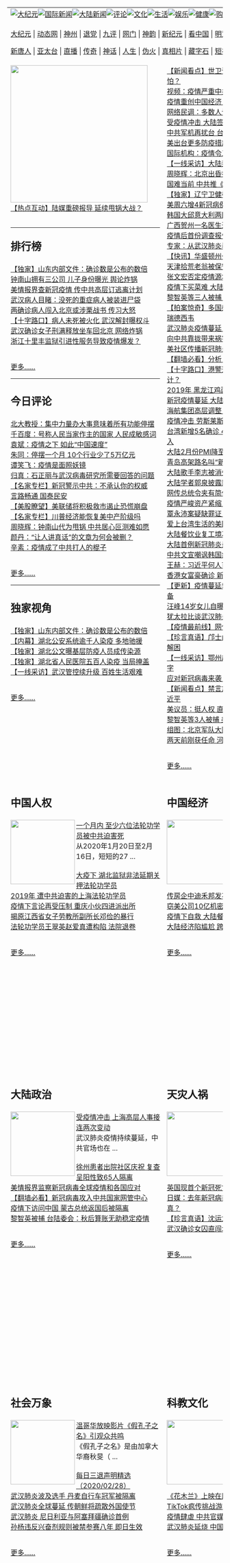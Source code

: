 <a name="1" id="1" target="_blank">&nbsp;</a> <span id="1">&nbsp;</span><table border="0"><tr><td colspan="3" VALIGN=TOP nowrap><a href="https://github.com/bbfwc2554/djy/blob/master/gb/nsc413.md#1"><img src="https://raw.githubusercontent.com/bbfwc2554/www/master/t/djy/1.jpg" title="大纪元"></a><a href="https://github.com/bbfwc2554/djy/blob/master/gb/n24hr.md#1"><img src="https://raw.githubusercontent.com/bbfwc2554/www/master/t/djy/3.jpg" title="国际新闻"></a><a href="https://github.com/bbfwc2554/djy/blob/master/gb/nsc413.md#1"><img src="https://raw.githubusercontent.com/bbfwc2554/www/master/t/djy/4.jpg" title="大陆新闻"></a><a href="https://github.com/bbfwc2554/djy/blob/master/gb/news392.md#1"><img src="https://raw.githubusercontent.com/bbfwc2554/www/master/t/djy/5.jpg" title="评论"></a><a href="https://github.com/bbfwc2554/djy/blob/master/gb/news2007.md#1"><img src="https://raw.githubusercontent.com/bbfwc2554/www/master/t/djy/6.jpg" title="文化"></a><a href="https://github.com/bbfwc2554/djy/blob/master/gb/news2008.md#1"><img src="https://raw.githubusercontent.com/bbfwc2554/www/master/t/djy/7.jpg" title="生活"></a><a href="https://github.com/bbfwc2554/djy/blob/master/gb/ncyule.md#1"><img src="https://raw.githubusercontent.com/bbfwc2554/www/master/t/djy/8.jpg" title="娱乐"></a><a href="https://github.com/bbfwc2554/djy/blob/master/gb/nsc1002.md#1"><img src="https://raw.githubusercontent.com/bbfwc2554/www/master/t/djy/9.jpg" title="健康"><a href="https://www.youlucky.com"><img src="https://raw.githubusercontent.com/bbfwc2554/www/master/t/djy/10.jpg" title="购物"></a><a href="https://donate.epochtimes.com/?utm_medium=epochtimes&utm_source=referral&utm_campaign=donate_button_djyarticleheader"><img src="https://raw.githubusercontent.com/bbfwc2554/www/master/t/djy/12.jpg" title="捐款"></a></td></tr><tr><td colspan="3" VALIGN=TOP nowrap><p><a href="https://fg.tz33.ga/hua/7" rel="nofollow">大纪元</a> | <a href="https://fg.tz33.ga/hua/513" rel="nofollow">动态网</a> | <a href="https://git.io/fjHpv" rel="nofollow">神州</a> | <a href="https://fg.tz33.ga/hua/8" rel="nofollow">退党</a> | <a href="https://git.io/fjHpU" rel="nofollow">九评</a> | <a href="https://git.io/fjHpT" rel="nofollow">网门</a> | <a href="https://fg.tz33.ga/hua/4" rel="nofollow">神韵</a> | <a href="https://git.io/fjHpI" rel="nofollow">新纪元</a> | <a href="https://fg.tz33.ga/hua/11" rel="nofollow">看中国</a> | <a href="https://fg.tz33.ga/hua/3" rel="nofollow">明慧网</a> | <a href="https://git.io/fjHpq" rel="nofollow">明慧十方</a> | <a href="https://git.io/fj9lQ" rel="nofollow">明慧焦点</a> | <a href="https://fg.tz33.ga/hua/9" rel="nofollow">希望之声</a> | <a href="https://git.io/fjHpY" rel="nofollow">漫谈党文化</a ></p><p><a href="https://fg.tz33.ga/hua/5" rel="nofollow">新唐人</a> | <a href="https://git.io/JervF" rel="nofollow">亚太台</a> | <a href="https://git.io/fjHpG" rel="nofollow">直播</a> | <a href="https://git.io/fj9lp" rel="nofollow">传奇</a> | <a href="https://git.io/fj9lX" rel="nofollow">神话</a> | <a href="https://git.io/fjHpZ" rel="nofollow">人生</a> | <a href="https://git.io/fjFNJ" rel="nofollow">伪火</a > | <a href="https://git.io/fjHpc" rel="nofollow">真相片</a> | <a href="https://git.io/fj9lK" rel="nofollow">藏字石</a> | <a href="https://git.io/fj9l5" rel="nofollow">短视频</a> | <a href="https://git.io/fjHpW" rel="nofollow">告诉未来</a > | <a href="https://git.io/fjHpl" rel="nofollow">终级目的</a> | <a href="https://git.io/fj9lM" rel="nofollow">中共活摘</a > | <a href="https://git.io/fjHp4" rel="nofollow">风雨天地行</a></p></td></tr>
<tr><td VALIGN=TOP width="355" height="1000"><a href="https://github.com/bbfwc2554/djy/blob/master/gb/20/3/1/n11905973.md#1"><img width="320" src="https://i.epochtimes.com/assets/uploads/2020/03/15f7fa2896347c77_ttl7dayIwu_a31ff86647e70fed-320x200.jpg">【热点互动】陆媒重磅报导 延续甩锅大战？</a><br><h2><p><hr><strong>排行榜</strong></p></h2>
<a href="https://github.com/bbfwc2554/djy/blob/master/gb/20/2/24/n11891016.md#1">【独家】山东内部文件：确诊数是公布的数倍</a><br>
<a href="https://github.com/bbfwc2554/djy/blob/master/gb/20/2/28/n11902030.md#1">钟南山拥有三公司 儿子身份曝光 舆论炸锅</a><br>
<a href="https://github.com/bbfwc2554/djy/blob/master/gb/20/2/22/n11888161.md#1">美情报界查新冠疫情 传中共高层订逃离计划</a><br>
<a href="https://github.com/bbfwc2554/djy/blob/master/gb/20/2/24/n11892728.md#1">武汉病人目睹：没死的重症病人被装进尸袋</a><br>
<a href="https://github.com/bbfwc2554/djy/blob/master/gb/20/2/27/n11901180.md#1">两确诊病人闯入北京或涉栗战书 传习大怒</a><br>
<a href="https://github.com/bbfwc2554/djy/blob/master/gb/20/2/25/n11893784.md#1">【十字路口】病人未死被火化 武汉解封曝权斗</a><br>
<a href="https://github.com/bbfwc2554/djy/blob/master/gb/20/2/26/n11897989.md#1">武汉确诊女子刑满释放坐车回北京 网络炸锅</a><br>
<a href="https://github.com/bbfwc2554/djy/blob/master/gb/20/2/24/n11892816.md#1">浙江十里丰监狱引进性服务导致疫情爆发？</a><br>
<br><p><a href="https://github.com/bbfwc2554/djy/blob/master/gb/nscrw413.md#1">更多......</a></p><hr><h2><p><strong>今日评论</strong></p></h2>
<a href="https://github.com/bbfwc2554/djy/blob/master/gb/20/2/29/n11904800.md#1">北大教授：集中力量办大事意味着所有功能停摆</a><br>
<a href="https://github.com/bbfwc2554/djy/blob/master/gb/20/2/29/n11904714.md#1">千百度：号称人民当家作主的国家 人民成敏感词</a><br>
<a href="https://github.com/bbfwc2554/djy/blob/master/gb/20/2/29/n11904650.md#1">袁斌：疫情之下 如此“中国速度”</a><br>
<a href="https://github.com/bbfwc2554/djy/blob/master/gb/20/2/29/n11904498.md#1">朱同：停摆一个月 10个行业少了5万亿元</a><br>
<a href="https://github.com/bbfwc2554/djy/blob/master/gb/20/2/29/n11904388.md#1">谭笑飞：疫情是面照妖镜</a><br>
<a href="https://github.com/bbfwc2554/djy/blob/master/gb/20/2/29/n11904119.md#1">归真：石正丽与武汉病毒研究所需要回答的问题</a><br>
<a href="https://github.com/bbfwc2554/djy/blob/master/gb/20/2/29/n11904196.md#1">【名家专栏】新冠警示中共：不承认你的权威</a><br>
<a href="https://github.com/bbfwc2554/djy/blob/master/gb/20/2/29/n11904222.md#1">言路畅通 国泰民安</a><br>
<a href="https://github.com/bbfwc2554/djy/blob/master/gb/20/2/29/n11903963.md#1">【美股瞭望】美联储将积极救市遏止恐慌崩盘</a><br>
<a href="https://github.com/bbfwc2554/djy/blob/master/gb/20/2/28/n11903426.md#1">【名家专栏】川普经济能恢复美中产阶级吗</a><br>
<a href="https://github.com/bbfwc2554/djy/blob/master/gb/20/2/28/n11903442.md#1">周晓辉：钟南山代为甩锅 中共居心叵测难如愿</a><br>
<a href="https://github.com/bbfwc2554/djy/blob/master/gb/20/2/28/n11903338.md#1">颜丹：“让人讲真话”的文章为何会被删？</a><br>
<a href="https://github.com/bbfwc2554/djy/blob/master/gb/20/2/28/n11903499.md#1">辛素：疫情成了中共打人的棍子</a><br>
<br><p><a href="https://github.com/bbfwc2554/djy/blob/master/gb/news392.md#1">更多......</a></p><hr><h2><p><strong>独家视角</strong></p></h2>
<a href="https://github.com/bbfwc2554/djy/blob/master/gb/20/2/24/n11891016.md#1">【独家】山东内部文件：确诊数是公布的数倍</a><br>
<a href="https://github.com/bbfwc2554/djy/blob/master/gb/20/2/22/n11888526.md#1">【内幕】湖北公安系统逾千人染疫 多地驰援</a><br>
<a href="https://github.com/bbfwc2554/djy/blob/master/gb/20/2/22/n11887125.md#1">【独家】湖北公文曝基层防疫人员成传染源</a><br>
<a href="https://github.com/bbfwc2554/djy/blob/master/gb/20/2/22/n11888080.md#1">【独家】湖北省人民医院五百人染疫 当局掩盖</a><br>
<a href="https://github.com/bbfwc2554/djy/blob/master/gb/20/2/22/n11886970.md#1">【一线采访】武汉管控续升级 百姓生活艰难</a><br>
<br><p><a href="https://github.com/bbfwc2554/djy/blob/master/gb/nf6092.md#1">更多......</a></p>
</td><td VALIGN=TOP width="352">
<a href="https://github.com/bbfwc2554/djy/blob/master/gb/20/2/29/n11905498.md#1">【新闻看点】世卫调肺炎最高级 病毒多可怕？</a><br>
<a href="https://github.com/bbfwc2554/djy/blob/master/gb/20/2/29/n11905794.md#1">视频：疫情严重中共强迫复工 民众愤怒</a><br>
<a href="https://github.com/bbfwc2554/djy/blob/master/gb/20/2/29/n11905093.md#1">疫情重创中国经济 2月PMI降至最低纪录</a><br>
<a href="https://github.com/bbfwc2554/djy/blob/master/gb/20/2/29/n11905778.md#1">网络民调：多数人认为新冠病毒“系人造”</a><br>
<a href="https://github.com/bbfwc2554/djy/blob/master/gb/20/2/29/n11905777.md#1">受疫情冲击 大陆签证龙头“百程旅行”破产</a><br>
<a href="https://github.com/bbfwc2554/djy/blob/master/gb/20/2/29/n11905748.md#1">中共军机再扰台 台空军4度广播警告</a><br>
<a href="https://github.com/bbfwc2554/djy/blob/master/gb/20/2/29/n11905747.md#1">美出台更多防疫措施 川普：民众无需恐慌</a><br>
<a href="https://github.com/bbfwc2554/djy/blob/master/gb/20/2/29/n11905694.md#1">国际机构：疫情令三大行业供应链最受伤</a><br>
<a href="https://github.com/bbfwc2554/djy/blob/master/gb/20/2/29/n11905654.md#1">【一线采访】大陆封城封村 养殖户遭重创</a><br>
<a href="https://github.com/bbfwc2554/djy/blob/master/gb/20/2/29/n11905405.md#1">周晓辉：北京出昏招 川普拟动用一法案反击</a><br>
<a href="https://github.com/bbfwc2554/djy/blob/master/gb/20/2/29/n11905559.md#1">国难当前 中共推《大国战疫》遭各界狠批</a><br>
<a href="https://github.com/bbfwc2554/djy/blob/master/gb/20/2/27/n11901418.md#1">【独家】辽宁卫健委下令销毁新冠疫情文件</a><br>
<a href="https://github.com/bbfwc2554/djy/blob/master/gb/20/2/29/n11905823.md#1">美周六增4新冠病例 华州一护理院恐爆疫情</a><br>
<a href="https://github.com/bbfwc2554/djy/blob/master/gb/20/3/1/n11905944.md#1">韩国大邱意大利两区 被美国列最高旅行警告</a><br>
<a href="https://github.com/bbfwc2554/djy/blob/master/gb/20/2/29/n11905670.md#1">广西贺州一名医生过劳死 年仅32岁</a><br>
<a href="https://github.com/bbfwc2554/djy/blob/master/gb/20/2/29/n11905617.md#1">疫情后首份调查报告 中国经济比想像中糟糕</a><br>
<a href="https://github.com/bbfwc2554/djy/blob/master/gb/20/2/29/n11905139.md#1">专家：从武汉肺炎看中共作假与草菅人命</a><br>
<a href="https://github.com/bbfwc2554/djy/blob/master/gb/20/2/29/n11905571.md#1">【快讯】华盛顿州一新冠患者去世 美国首例</a><br>
<a href="https://github.com/bbfwc2554/djy/blob/master/gb/20/2/29/n11905434.md#1">天津拾荒老翁被保安多次打倒在地 网民愤怒</a><br>
<a href="https://github.com/bbfwc2554/djy/blob/master/gb/20/2/29/n11905247.md#1">张文宏否定疫情源地非中国 被指打脸钟南山</a><br>
<a href="https://github.com/bbfwc2554/djy/blob/master/gb/20/2/29/n11905435.md#1">疫情下买菜难 大陆民众APP上阵也不易</a><br>
<a href="https://github.com/bbfwc2554/djy/blob/master/gb/20/2/29/n11905316.md#1">黎智英等三人被捕 美媒揭中共最怕的是什么</a><br>
<a href="https://github.com/bbfwc2554/djy/blob/master/gb/20/2/29/n11904182.md#1">【拍案惊奇】多国感染人数暴增 北京为何弃瑞德西韦</a><br>
<a href="https://github.com/bbfwc2554/djy/blob/master/gb/20/2/29/n11905198.md#1">武汉肺炎疫情蔓延 中共宣传机器进退失据</a><br>
<a href="https://github.com/bbfwc2554/djy/blob/master/gb/20/2/29/n11905143.md#1">向中共靠拢带来祸害 欧洲国家决定“摊牌”</a><br>
<a href="https://github.com/bbfwc2554/djy/blob/master/gb/20/2/29/n11904070.md#1">美社区传播新冠肺炎达4例 西部3州各增一例</a><br>
<a href="https://github.com/bbfwc2554/djy/blob/master/gb/20/2/29/n11904193.md#1">【翻墙必看】分析：习近平的真实处境</a><br>
<a href="https://github.com/bbfwc2554/djy/blob/master/gb/20/2/29/n11904225.md#1">【十字路口】港警逮捕黎智英等人 有五大算计？</a><br>
<a href="https://github.com/bbfwc2554/djy/blob/master/gb/20/2/28/n11903199.md#1">2019年 黑龙江鸡西市法轮功学员遭迫害情况</a><br>
<a href="https://github.com/bbfwc2554/djy/blob/master/gb/20/2/29/n11904853.md#1">新冠疫情蔓延 大陆初创企业筹资困难陷困境</a><br>
<a href="https://github.com/bbfwc2554/djy/blob/master/gb/20/2/29/n11904947.md#1">海航集团高层调整 陈峰任董事长</a><br>
<a href="https://github.com/bbfwc2554/djy/blob/master/gb/20/2/29/n11904678.md#1">疫情冲击 劳斯莱斯在陆销量近乎“归零”</a><br>
<a href="https://github.com/bbfwc2554/djy/blob/master/gb/20/2/29/n11904814.md#1">台湾新增5名确诊 4例医院内群聚1例境外移入</a><br>
<a href="https://github.com/bbfwc2554/djy/blob/master/gb/20/2/29/n11904531.md#1">大陆2月份PMI降至35.7 创有纪录以来最低</a><br>
<a href="https://github.com/bbfwc2554/djy/blob/master/gb/20/2/29/n11904525.md#1">青岛高架路名叫“新冠” 引网民热议</a><br>
<a href="https://github.com/bbfwc2554/djy/blob/master/gb/20/2/29/n11904539.md#1">大陆歌手李志被消失一年 微博发背影照片</a><br>
<a href="https://github.com/bbfwc2554/djy/blob/master/gb/20/2/29/n11904689.md#1">大陆学者郭泉披露新冠病毒疫情内幕遭羁押</a><br>
<a href="https://github.com/bbfwc2554/djy/blob/master/gb/20/2/29/n11904494.md#1">网传总统令夹有简体字 台府：内容虚假不实</a><br>
<a href="https://github.com/bbfwc2554/djy/blob/master/gb/20/2/29/n11904023.md#1">疫情严峻资产紧缩 大陆楼市开始松绑？</a><br>
<a href="https://github.com/bbfwc2554/djy/blob/master/gb/20/2/29/n11904487.md#1">覃永沛案疑缺罪证 公安试图诱导家属指证</a><br>
<a href="https://github.com/bbfwc2554/djy/blob/master/gb/20/2/29/n11904153.md#1">爱上台湾生活的美国退休外交官</a><br>
<a href="https://github.com/bbfwc2554/djy/blob/master/gb/20/2/28/n11903854.md#1">大陆餐饮业复工境况：缺工 缺料 缺顾客</a><br>
<a href="https://github.com/bbfwc2554/djy/blob/master/gb/20/2/29/n11904289.md#1">大陆首例新冠肺炎患者遗体解剖报告公布</a><br>
<a href="https://github.com/bbfwc2554/djy/blob/master/gb/20/2/29/n11903936.md#1">中共文宣嘲讽韩国疫情 韩媒：倒打一耙</a><br>
<a href="https://github.com/bbfwc2554/djy/blob/master/gb/20/2/29/n11904055.md#1">王赫：习近平何人可用？</a><br>
<a href="https://github.com/bbfwc2554/djy/blob/master/gb/20/2/28/n11903393.md#1">香港女富豪确诊 新冠肺炎波及富人区</a><br>
<a href="https://github.com/bbfwc2554/djy/blob/master/gb/20/2/24/n11890652.md#1">【更新】疫情蔓延59国及地区 如何防疫做准备</a><br>
<a href="https://github.com/bbfwc2554/djy/blob/master/gb/20/2/28/n11903608.md#1">汪峰14岁女儿自曝身高 享受被夸有音乐品味</a><br>
<a href="https://github.com/bbfwc2554/djy/blob/master/gb/20/2/28/n11902923.md#1">犹太拉比谈武汉肺炎：弥赛亚现身前十灾重演</a><br>
<a href="https://github.com/bbfwc2554/djy/blob/master/gb/20/2/28/n11903757.md#1">【疫情最前线】网信办十人染疫 五毛被攻陷</a><br>
<a href="https://github.com/bbfwc2554/djy/blob/master/gb/20/2/28/n11903875.md#1">【珍言真语】邝士山：可重用口罩面世 助人解困</a><br>
<a href="https://github.com/bbfwc2554/djy/blob/master/gb/20/2/28/n11903700.md#1">【一线采访】鄂州超五千人染疫 数倍官方数字</a><br>
<a href="https://github.com/bbfwc2554/djy/blob/master/gb/20/2/28/n11903736.md#1">应对新冠病毒来袭 八方面教你做好准备</a><br>
<a href="https://github.com/bbfwc2554/djy/blob/master/gb/20/2/28/n11903581.md#1">【新闻看点】禁言放大灾难 逾百学者致信习近平</a><br>
<a href="https://github.com/bbfwc2554/djy/blob/master/gb/20/2/28/n11903790.md#1">美议员：挺人权 直面中共邪恶 拒政治中立</a><br>
<a href="https://github.com/bbfwc2554/djy/blob/master/gb/20/2/28/n11903768.md#1">黎智英等3人被捕 美议员：中共利用疫情打压</a><br>
<a href="https://github.com/bbfwc2554/djy/blob/master/gb/20/2/28/n11903611.md#1">组图：北京军队大院防疫日益严格 层层设卡</a><br>
<a href="https://github.com/bbfwc2554/djy/blob/master/gb/20/2/28/n11903668.md#1">两天前刚获任命 河南周口副市长猝死</a><br>
<br><p><a href="https://github.com/bbfwc2554/djy/blob/master/gb/nsc413_2.md#1">更多......</a></p></td><td VALIGN=TOP rowspan=6 width="156" align="middle"><a href="https://git.io/fj9l0" target="_blank"><img width="130" src="https://raw.githubusercontent.com/bbfwc2554/www/master/t/djy/gudianwu.jpg" title="神韵古典舞技巧表演" alt="神韵古典舞技巧表演"><br>神韵古典舞表演</a><br><a href="https://git.io/fj9la" target="_blank"><img width="130" src="https://raw.githubusercontent.com/bbfwc2554/www/master/t/djy/9ping.jpg" title="九评共产党" alt="九评共产党"><br>九评共产党</a><br><a href="https://git.io/fj9lr" target="_blank"><img width="130" src="https://raw.githubusercontent.com/bbfwc2554/www/master/t/djy/communism.jpg" title="共产主义终极目的" alt="共产主义终极目的"><br>共产主义终极目的</a><br><a href="https://git.io/fjFNJ" target="_blank"><img width="130" src="https://raw.githubusercontent.com/bbfwc2554/www/master/t/djy/weihuo.jpg" title="中共的伪火骗局"" alt="中共的伪火骗局""><br>中共的伪火骗局"</a><br><a href="https://git.io/fj9lK" target="_blank"><img width="130" src="https://raw.githubusercontent.com/bbfwc2554/www/master/t/djy/changzhi.jpg" title="古今奇观-藏字石" alt="古今奇观-藏字石"><br>古今奇观-藏字石</a><br><a href="https://git.io/fj9lP" target="_blank"><img width="130" src="https://raw.githubusercontent.com/bbfwc2554/www/master/t/djy/tianan.jpg" title="通往天安门的旅程" alt="通往天安门的旅程"><br>通往天安门的旅程</a><br><a href="https://git.io/fj9lX" target="_blank"><img width="130" src="https://raw.githubusercontent.com/bbfwc2554/www/master/t/djy/weilai.jpg" title="未来人的神话" alt="未来人的神话"><br>未来人的神话故事</a><br><a href="https://git.io/fj9l1" target="_blank"><img width="130" src="https://raw.githubusercontent.com/bbfwc2554/www/master/t/djy/ji-zy.jpg" title="中共罪恶的活摘" alt="中共罪恶的活摘"><br>中共罪恶的活摘</a><br><a href="https://git.io/fj9lM" target="_blank"><img width="130" src="https://raw.githubusercontent.com/bbfwc2554/www/master/t/djy/huozhai.jpg" title="铁证如山" alt="铁证如山"><br>铁证如山</a><br><a href="https://git.io/fj9lD" target="_blank"><img width="130" src="https://raw.githubusercontent.com/bbfwc2554/www/master/t/djy/4ke.jpg" title="一家四口死于中共暴政" alt="一家四口死于中共暴政"><br>一家四口死于暴政</a><br><a href="https://git.io/fj9ly" target="_blank"><img width="130" src="https://raw.githubusercontent.com/bbfwc2554/www/master/t/djy/jie-di.jpg" title="─弟妹相继死于中共迫害" alt="─弟妹相继死于中共迫害"><br>弟妹相继死于迫害</a><br><a href="https://git.io/fj9lS" target="_blank"><img width="130" src="https://raw.githubusercontent.com/bbfwc2554/www/master/t/djy/ma-sj.jpg" title="她们许多已经被中共迫害至死" alt="她们许多已经被中共迫害至死"><br>她们被中共迫害死</a><br><a href="https://git.io/fj9l9" target="_blank"><img width="130" src="https://raw.githubusercontent.com/bbfwc2554/www/master/t/djy/shuan-cxl.jpg" title="双城血泪" alt="双城血泪"><br>双城血泪</a><br><a href="https://git.io/fj9lH" target="_blank"><img width="130" src="https://raw.githubusercontent.com/bbfwc2554/www/master/t/djy/wu-zbh.jpg" title="震撼人心的无罪辩护" alt="震撼人心的无罪辩护"><br>无罪辩护震撼人心</a><br><a href="https://git.io/fj9lQ" target="_blank"><img width="130" src="https://raw.githubusercontent.com/bbfwc2554/www/master/t/djy/6c10-720.jpg" title="从610到720" alt="从610到720"><br>从610到720</a><br><a href="https://git.io/fj9l7" target="_blank"><img width="130" src="https://raw.githubusercontent.com/bbfwc2554/www/master/t/djy/xian-z.jpg" title="中共官员的选择" alt="中共官员的选择"><br>中共官员的选择</a><br><a href="https://git.io/fj9l5" target="_blank"><img width="130" src="https://raw.githubusercontent.com/bbfwc2554/www/master/t/djy/1400l.jpg" title="剖析1400例" alt="剖析1400例"><br>剖析1400例</a><br><a href="https://git.io/fj9lb" target="_blank"><img width="130" src="https://raw.githubusercontent.com/bbfwc2554/www/master/t/djy/425.jpg" title="万人上访真相" alt="万人上访真相"><br>万人上访真相</a><br><a href="https://git.io/fj9lN" target="_blank"><img width="130" src="https://raw.githubusercontent.com/bbfwc2554/www/master/t/djy/qing-h.jpg" title="被中共迫害的清华学子" alt="被中共迫害的清华学子"><br>被迫害的清华学子</a><br><a href="https://git.io/fj9lx" target="_blank"><img width="130" src="https://raw.githubusercontent.com/bbfwc2554/www/master/t/djy/jian-z513.jpg" title="见证513" alt="见证513"><br>见证513</a><br><a href="https://git.io/fj9lp" target="_blank"><img width="130" src="https://raw.githubusercontent.com/bbfwc2554/www/master/t/djy/gongfu.jpg" title="功夫 寻道" alt="功夫 寻道"><br>功夫 寻道</a><br><a href="https://git.io/fj9lh" target="_blank"><img width="130" src="https://raw.githubusercontent.com/bbfwc2554/www/master/t/djy/guangguimian.jpg" title="歌唱家人生奇迹" alt="歌唱家人生奇迹"><br>歌唱家的人生奇迹</a><br><a href="https://git.io/fj9lj" target="_blank"><img width="130" src="https://raw.githubusercontent.com/bbfwc2554/www/master/t/djy/ming-jjy.jpg" title="名校精英的选择" alt="名校精英的选择"><br>名校精英的选择</a><br><a href="https://git.io/fj98e" target="_blank"><img width="130" src="https://raw.githubusercontent.com/bbfwc2554/www/master/t/djy/yin-lj.jpg" title="音乐之家的故事" alt="音乐之家的故事"><br>音乐之家的故事</a><br><a href="https://git.io/fj98v" target="_blank"><img width="130" src="https://raw.githubusercontent.com/bbfwc2554/www/master/t/djy/ming-hsf.jpg" title="平凡中的不平凡" alt="平凡中的不平凡"><br>平凡中的不平凡</a><br><a href="https://github.com/bbfwc2554/djy/blob/master/gb/13/9/29/n3974789.md?dfh#1" target="_blank"><img width="128" src="https://raw.githubusercontent.com/bbfwc2554/www/master/t/130/nizhibeituolanlao.jpg" title="善良女士被投男牢"  alt="善良女士被投男牢"><br>善良女士被投男牢</a><br><a href="https://github.com/bbfwc2554/djy/blob/master/gb/16/3/16/n4663449.md?dfh#1" target="_blank"><img width="128" src="https://raw.githubusercontent.com/bbfwc2554/www/master/t/130/huozhai1.jpg" title="警卫目击中共活摘"  alt="警卫目击中共活摘"><br>警卫目击中共活摘</a><br><a href="https://github.com/bbfwc2554/djy/blob/master/gb/10/11/7/n3077476.md?dfh#1" target="_blank"><img width="128" src="https://raw.githubusercontent.com/bbfwc2554/www/master/t/130/motoumks.jpg" title="马克思的成魔之路"  alt="马克思的成魔之路"><br>马克思的成魔之路</a><br><a href="https://github.com/bbfwc2554/djy/blob/master/gb/18/12/9/n10900044.md?dfh#1" target="_blank"><img width="128" src="https://raw.githubusercontent.com/bbfwc2554/www/master/t/130/konggaojm.jpg" title="303万人的举报"  alt="303万人的举报"><br>303万人的举报</a><br><a href="https://github.com/bbfwc2554/djy/blob/master/gb/8/12/18/n2367165.md?dfh#1" target="_blank"><img width="128" src="https://raw.githubusercontent.com/bbfwc2554/www/master/t/130/lianganduibi.jpg" title="海峡两岸强烈反差"  alt="海峡两岸强烈反差"><br>海峡两岸强烈反差</a><br><a href="https://github.com/bbfwc2554/djy/blob/master/gb/18/10/27/n10812623.md?dfh#1" target="_blank"><img width="128" src="https://raw.githubusercontent.com/bbfwc2554/www/master/t/130/yindu.jpg" title="印度媒体报道东方"  alt="印度媒体报道东方"><br>印度媒体报道东方</a><br><a href="https://github.com/bbfwc2554/djy/blob/master/gb/18/6/9/n10469652.md?dfh#1" target="_blank"><img width="128" src="https://raw.githubusercontent.com/bbfwc2554/www/master/t/130/xuejiao.jpg" title="不一样的海外校园"  alt="不一样的海外校园"><br>不一样的海外校园</a><br>
<tr><td VALIGN=TOP width="355"><h2><p><strong>中国人权</strong></p></h2><a href="https://github.com/bbfwc2554/djy/blob/master/gb/20/2/28/n11903296.md#1"><img width="150" align ="left" src="https://i.epochtimes.com/assets/uploads/2020/02/the252bcall252bof252binnocence-1-150x120.jpg"></a><a href="https://github.com/bbfwc2554/djy/blob/master/gb/20/2/28/n11903296.md#1">一个月内 至少六位法轮功学员被中共迫害死</a><br>从2020年1月20日至2月16日，短短的27 ...<br><br><a href="https://github.com/bbfwc2554/djy/blob/master/gb/20/2/28/n11902661.md#1">大疫下 湖北监狱非法延期关押法轮功学员</a><br><a href="https://github.com/bbfwc2554/djy/blob/master/gb/20/2/27/n11900714.md#1">2019年 遭中共迫害的上海法轮功学员</a><br><a href="https://github.com/bbfwc2554/djy/blob/master/gb/20/2/27/n11899264.md#1">疫情下言论再受压制 重庆小伙四进派出所</a><br><a href="https://github.com/bbfwc2554/djy/blob/master/gb/20/2/26/n11898252.md#1">揭原江西省女子劳教所副所长邓俭的暴行</a><br><a href="https://github.com/bbfwc2554/djy/blob/master/gb/20/2/26/n11897965.md#1">法轮功学员王翠英赵爱真遭构陷 法院退卷</a><br><br><p><a href="https://github.com/bbfwc2554/djy/blob/master/gb/ncid278.md#1">更多......</a></p></td><td VALIGN=TOP width="352"><h2><p><strong>中国经济</strong></p></h2><a href="https://github.com/bbfwc2554/djy/blob/master/gb/20/2/28/n11903585.md#1"><img width="150" align ="left" src="https://i.epochtimes.com/assets/uploads/2015/09/1405281744011944-150x120.jpg"></a><a href="https://github.com/bbfwc2554/djy/blob/master/gb/20/2/28/n11903585.md#1">欧美商界：疫情表明 不应依赖大陆供应链</a><br>前有中美贸易战，后有大陆新冠病毒， ...<br><br><a href="https://github.com/bbfwc2554/djy/blob/master/gb/20/2/28/n11903257.md#1">A股三大股指暴跌 疫情拖累全球股市重挫</a><br><a href="https://github.com/bbfwc2554/djy/blob/master/gb/20/2/28/n11902406.md#1">传房企中迪禾邦发不出工资 要求员工离职</a><br><a href="https://github.com/bbfwc2554/djy/blob/master/gb/20/2/28/n11901996.md#1">窃美公司10亿机密 中国籍电池专家获刑两年</a><br><a href="https://github.com/bbfwc2554/djy/blob/master/gb/20/2/27/n11901489.md#1">疫情下自救 大陆餐饮企业转电商有多难？</a><br><a href="https://github.com/bbfwc2554/djy/blob/master/gb/20/2/27/n11901126.md#1">大陆经济陷尴尬 跨国企业或掀“撤离潮”</a><br><br><p><a href="https://github.com/bbfwc2554/djy/blob/master/gb/ncid283.md#1">更多......</a></p></td></tr><tr><td VALIGN=TOP width="355"><h2><p><strong>大陆政治</strong></p></h2><a href="https://github.com/bbfwc2554/djy/blob/master/gb/20/2/29/n11905223.md#1"><img width="150" align ="left" src="https://i.epochtimes.com/assets/uploads/2018/06/zgzj-1-150x120.jpg"></a><a href="https://github.com/bbfwc2554/djy/blob/master/gb/20/2/29/n11905223.md#1">受疫情冲击 上海高层人事接连两次变动</a><br>武汉肺炎疫情持续蔓延，中共官场也在 ...<br><br><a href="https://github.com/bbfwc2554/djy/blob/master/gb/20/2/28/n11903175.md#1">徐州患者出院社区庆祝 复查呈阳性致65人隔离</a><br><a href="https://github.com/bbfwc2554/djy/blob/master/gb/20/2/28/n11903098.md#1">美情报界监察新冠病毒全球疫情和各国应对</a><br><a href="https://github.com/bbfwc2554/djy/blob/master/gb/20/2/28/n11902389.md#1">【翻墙必看】新冠病毒攻入中共国家网管中心</a><br><a href="https://github.com/bbfwc2554/djy/blob/master/gb/20/2/28/n11902769.md#1">疫情下访问中国 蒙古总统返国后被隔离</a><br><a href="https://github.com/bbfwc2554/djy/blob/master/gb/20/2/28/n11902377.md#1">黎智英被捕 台陆委会：秋后算账无助稳定疫情</a><br><br><p><a href="https://github.com/bbfwc2554/djy/blob/master/gb/ncid277.md#1">更多......</a></p></td><td VALIGN=TOP width="352"><h2><p><strong>天灾人祸</strong></p></h2><a href="https://github.com/bbfwc2554/djy/blob/master/gb/20/2/28/n11903589.md#1"><img width="150" align ="left" src="https://i.epochtimes.com/assets/uploads/2020/02/shutterstock_1625951248-2-150x120.jpg"></a><a href="https://github.com/bbfwc2554/djy/blob/master/gb/20/2/28/n11903589.md#1">新冠病毒最早从外国传入？复旦专家说no</a><br>新冠肺炎疯狂蔓延，但病毒来源一直不 ...<br><br><a href="https://github.com/bbfwc2554/djy/blob/master/gb/20/2/29/n11904392.md#1">疫情扩散近50国 世卫提升全球风险至非常高</a><br><a href="https://github.com/bbfwc2554/djy/blob/master/gb/20/2/28/n11903479.md#1">英国现首个新冠死亡病例 钻石公主号第6例</a><br><a href="https://github.com/bbfwc2554/djy/blob/master/gb/20/2/28/n11903445.md#1">日媒：去年新冠病毒现大陆 逢九必乱再成真？</a><br><a href="https://github.com/bbfwc2554/djy/blob/master/gb/20/2/28/n11903291.md#1">【珍言真语】沈运龙赴中东找口罩 自发救急</a><br><a href="https://github.com/bbfwc2554/djy/blob/master/gb/20/2/28/n11903332.md#1">武汉确诊女囚直闯北京 被爆家底厚人脉广</a><br><br><p><a href="https://github.com/bbfwc2554/djy/blob/master/gb/ncid280.md#1">更多......</a></p></td></tr><tr><td VALIGN=TOP width="355"><h2><p><strong>社会万象</strong></p></h2><a href="https://github.com/bbfwc2554/djy/blob/master/gb/20/2/29/n11903970.md#1"><img width="150" align ="left" src="https://i.epochtimes.com/assets/uploads/2020/02/15f77f6295c3b940_ttl7daybqd_267b14d11bced783-150x120.jpg"></a><a href="https://github.com/bbfwc2554/djy/blob/master/gb/20/2/29/n11903970.md#1">温哥华放映影片《假孔子之名》引观众共鸣</a><br>《假孔子之名》是由加拿大华裔秋旻（ ...<br><br><a href="https://github.com/bbfwc2554/djy/blob/master/gb/20/2/29/n11904214.md#1">每日三退声明精选（2020/02/28）</a><br><a href="https://github.com/bbfwc2554/djy/blob/master/gb/20/2/28/n11903321.md#1">武汉肺炎波及选手 丹麦自行车冠军被隔离</a><br><a href="https://github.com/bbfwc2554/djy/blob/master/gb/20/2/28/n11903092.md#1">武汉肺炎全球蔓延 传朝鲜将疏散外国使节</a><br><a href="https://github.com/bbfwc2554/djy/blob/master/gb/20/2/28/n11902948.md#1">武汉肺炎 尼日利亚与阿塞拜疆确诊首例</a><br><a href="https://github.com/bbfwc2554/djy/blob/master/gb/20/2/28/n11902928.md#1">孙杨违反兴奋剂规则被禁参赛八年 即日生效</a><br><br><p><a href="https://github.com/bbfwc2554/djy/blob/master/gb/ncid282.md#1">更多......</a></p></td><td VALIGN=TOP width="352"><h2><p><strong>科教文化</strong></p></h2><a href="https://github.com/bbfwc2554/djy/blob/master/gb/20/2/26/n11897445.md#1"><img width="150" align ="left" src="https://i.epochtimes.com/assets/uploads/2020/02/GettyImages2-1196292480-150x120.jpg"></a><a href="https://github.com/bbfwc2554/djy/blob/master/gb/20/2/26/n11897445.md#1">感染武汉肺炎 武汉再有高校教授去世</a><br>2月26日，武汉工程大学管理学院官网?...<br><br><a href="https://github.com/bbfwc2554/djy/blob/master/gb/20/2/24/n11891206.md#1">一桩案件揭中共军方利用美大学进行秘密研究</a><br><a href="https://github.com/bbfwc2554/djy/blob/master/gb/20/2/21/n11884340.md#1">《花木兰》上映在即 美国影协评级PG-13</a><br><a href="https://github.com/bbfwc2554/djy/blob/master/gb/20/2/20/n11883598.md#1">TikTok疯传挑战游戏 致多名青少年伤亡</a><br><a href="https://github.com/bbfwc2554/djy/blob/master/gb/20/2/19/n11879229.md#1">疫情肆虐 中共官媒连出假新闻 压制民声</a><br><a href="https://github.com/bbfwc2554/djy/blob/master/gb/20/2/18/n11877750.md#1">武汉肺炎延烧 中国学生无法参加SAT等考试</a><br><br><p><a href="https://github.com/bbfwc2554/djy/blob/master/gb/ncid281.md#1">更多......</a></p></td></tr><tr><td VALIGN=TOP width="355"><h2><p><strong>网闻禁闻</strong></p></h2><a href="https://github.com/bbfwc2554/djy/blob/master/gb/20/2/27/n11901020.md#1"><img width="150" align ="left" src="https://i.epochtimes.com/assets/uploads/2020/02/000_1OK1WT-150x120.jpg"></a><a href="https://github.com/bbfwc2554/djy/blob/master/gb/20/2/27/n11901020.md#1">何清涟：中国掌控联合国机构越多 世界越糜烂</a><br>中国当局早在萨斯过后就意识到WHO总?...<br><br><a href="https://github.com/bbfwc2554/djy/blob/master/gb/20/2/25/n11895199.md#1">借柳叶刀发文 广东医护武汉公开吁国际援助</a><br><a href="https://github.com/bbfwc2554/djy/blob/master/gb/20/2/25/n11893474.md#1">美专家：中共威权主义酿世界公共卫生风险</a><br><a href="https://github.com/bbfwc2554/djy/blob/master/gb/20/2/24/n11892736.md#1">WHO专家赴武汉考察 没去医院“脏区”</a><br><a href="https://github.com/bbfwc2554/djy/blob/master/gb/20/2/22/n11888161.md#1">美情报界查新冠疫情 传中共高层订逃离计划</a><br><a href="https://github.com/bbfwc2554/djy/blob/master/gb/20/2/22/n11888077.md#1">中共征游轮让医护入驻 恐重演钻石公主号悲剧</a><br><br><p><a href="https://github.com/bbfwc2554/djy/blob/master/gb/ncid2420.md#1">更多......</a></p></td><td VALIGN=TOP width="352"><h2><p><strong>群体事件</strong></p></h2><a href="https://github.com/bbfwc2554/djy/blob/master/gb/20/2/28/n11903527.md#1"><img width="150" align ="left" src="https://i.epochtimes.com/assets/uploads/2020/02/IMG_0614-150x120.jpg"></a><a href="https://github.com/bbfwc2554/djy/blob/master/gb/20/2/28/n11903527.md#1">数百名大学生向无锡绿点科技公司讨补贴</a><br>2月27日，江苏绿点科技（无锡）有限?...<br><br><a href="https://github.com/bbfwc2554/djy/blob/master/gb/20/2/27/n11900839.md#1">武汉肺炎 伊朗单日新增106例 7人死</a><br><a href="https://github.com/bbfwc2554/djy/blob/master/gb/20/2/27/n11900818.md#1">伊朗副总统等四高官感染新冠病毒</a><br><a href="https://github.com/bbfwc2554/djy/blob/master/gb/20/2/27/n11900450.md#1">武汉肺炎 韩国单日新增505例 1人死</a><br><a href="https://github.com/bbfwc2554/djy/blob/master/gb/20/2/27/n11900329.md#1">武汉肺炎 日本北海道一天增13例 1死</a><br><a href="https://github.com/bbfwc2554/djy/blob/master/gb/20/2/26/n11898226.md#1">船员被疑染武汉肺炎 传奇号游轮连连遭拒</a><br><br><p><a href="https://github.com/bbfwc2554/djy/blob/master/gb/ncid279.md#1">更多......</a></p></td></tr>
<tr><td VALIGN=TOP width="355"><h2><p><strong>九评共产党</strong></p></h2><a href="https://github.com/bbfwc2554/djy/blob/master/gb/4/11/19/n722529.md#1" target="_blank">【一】评共产党是什么</a><br><a href="https://github.com/bbfwc2554/djy/blob/master/gb/4/11/21/n723946.md#1" target="_blank">【二】评中国共产党是怎样起家的</a><br><a href="https://github.com/bbfwc2554/djy/blob/master/gb/4/11/23/n725597.md#1" target="_blank">【三】评中国共产党的暴政</a><br><a href="https://github.com/bbfwc2554/djy/blob/master/gb/4/11/25/n727814.md#1" target="_blank">【四】评共产党是反宇宙的力量</a><br><a href="https://github.com/bbfwc2554/djy/blob/master/gb/4/11/27/n730058.md#1" target="_blank">【五】评江泽民与中共相互利用迫害法轮功</a><br><a href="https://github.com/bbfwc2554/djy/blob/master/gb/4/11/29/n731667.md#1" target="_blank">【六】评中国共产党破坏民族文化</a><br><a href="https://github.com/bbfwc2554/djy/blob/master/gb/4/12/1/n733806.md#1" target="_blank">【七】评中国共产党的杀人历史</a><br><a href="https://github.com/bbfwc2554/djy/blob/master/gb/4/12/3/n735942.md#1" target="_blank">【八】评中国共产党的邪教本质</a><br><a href="https://github.com/bbfwc2554/djy/blob/master/gb/4/12/4/n737542.md#1" target="_blank">【九】评中国共产党的流氓本性</a></td><td VALIGN=TOP width="352"><h2><p><strong>三退大潮</strong></p></h2><strong>退出中共党、团、队总人数:

```diff
- 共 351,864,809 人
```
</strong>
<a href="https://github.com/bbfwc2554/djy/blob/master/gb/20/2/17/n11875621.md#1">郑一见：从自焚谎言到武汉封城</a><br>
<a href="https://github.com/bbfwc2554/djy/blob/master/gb/20/2/20/n11884306.md#1">【退党中心特稿】中共祸害广 国人快“三退”</a><br>
<br><p><a href="https://github.com/bbfwc2554/djy/blob/master/gb/nf3046.md#1">更多......</a></p></td></tr></table><h4>手机上长按并复制下列链接或二维码分享本文章：</h4>https://github.com/bbfwc2554/djy/blob/master/gb/nsc413.md#1<br><a href="https://github.com/bbfwc2554/djy/blob/master/gb/nsc413.md#1"><img src="http://d1p1.ip.zn2.us/v.php?action=qrcode&url=https://github.com/bbfwc2554/djy/blob/master/gb/nsc413.md%231" title="分享本文章"></a><br>原文地址： <a href="https://www.epochtimes.com/gb/nsc413.htm">https://www.epochtimes.com/gb/nsc413.htm</a>    （国内需<a href="https://git.io/JesJV">下载翻墙软件</a>才能访问）
